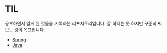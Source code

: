 # TIL

공부하면서 알게 된 것들을 기록하는 리포지토리입니다. 잘 하지는 못 하지만 꾸준히 써 보는 것이 목표입니다. 

- [Spring](https://github.com/hyunzxn/TIL/tree/main/spring)
- [Java](https://github.com/hyunzxn/TIL/tree/main/java)
